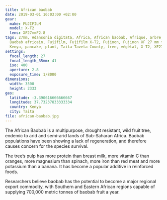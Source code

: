 ```yaml
---
title: African baobab
date: 2019-03-01 16:03:00 +02:00
gear:
  make: FUJIFILM
  model: X-T2
  lens: XF27mmF2.8
tags: 27mm, Adansonia digitata, Africa, African baobab, Afrique, arbre, baobab,
  Baobab africain, Fujifilm, Fujifilm X-T2, Fujinon, Fujinon XF 27 mm f/2.8,
  Kenya, pancake, plant, Taita–Taveta County, tree, végétal, X-T2, XF27mmF2.8
settings:
  focal_length: 27
  focal_length_35mm: 41
  iso: 400
  aperture: 2.8
  exposure_time: 1/8000
dimensions:
  width: 3500
  height: 2333
geo:
  latitude: -3.390616666666667
  longitude: 37.73237833333334
  country: Kenya
  city: Taita
file: african-baobab.jpg
---
```


The African Baobab is a multipurpose, drought resistant, wild fruit tree, endemic to arid and semi-arid lands of Sub-Saharan Africa. Baobab populations have been showing a lack of regeneration, and therefore causes concern for the species survival.

The tree’s pulp has more protein than breast milk, more vitamin C than oranges, more magnesium than spinach, more iron than red meat and more potassium than a banana. It has become a popular additive in reinforced foods.

Researchers believe baobab has the potential to become a major regional export commodity, with Southern and Eastern African regions capable of supplying 700,000 metric tonnes of baobab fruit a year.
